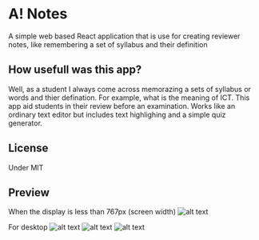 # A! Notes
A simple web based React application that is use for creating reviewer notes, like remembering a set of syllabus and their definition

## How usefull was this app?
Well, as a student I always come across memorazing a sets of syllabus or words and thier defination.
For example, what is the meaning of ICT. This app aid students in their review before an examination.
Works like an ordinary text editor but includes text highlighing and a simple quiz generator.

## License
Under MIT

## Preview
When the display is less than 767px (screen width)
![alt text](https://github.com/AngheloAmir/reviewer-web-app/blob/master/preview/preview1-mobile.png?raw=true)

For desktop
![alt text](https://github.com/AngheloAmir/reviewer-web-app/blob/master/preview/preview1-desktop.png)
![alt text](https://github.com/AngheloAmir/reviewer-web-app/blob/master/preview/preview2-desktop.png)
![alt text](https://github.com/AngheloAmir/reviewer-web-app/blob/master/preview/preview3-desktop.png)
